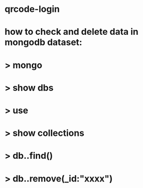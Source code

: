 # qrcode-login

# how to check and delete data in mongodb dataset:
# > mongo
# > show dbs
# > use <NAME-OF-DB>
# > show collections
# > db.<NAME-OF-collection>.find()
# > db.<NAME-OF-collection>.remove(_id:"xxxx")